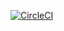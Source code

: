 [![CircleCI](https://dl.circleci.com/status-badge/img/gh/atlp-rwanda/e-commerce-furebo-32-bn/tree/main.svg?style=svg)](https://dl.circleci.com/status-badge/redirect/gh/atlp-rwanda/e-commerce-furebo-32-bn/tree/main)